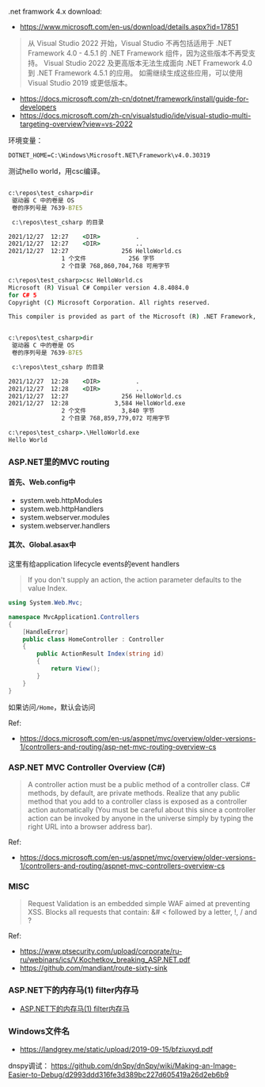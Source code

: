 
.net framwork 4.x download:
- https://www.microsoft.com/en-us/download/details.aspx?id=17851

> 从 Visual Studio 2022 开始，Visual Studio 不再包括适用于 .NET Framework 4.0 - 4.5.1 的 .NET Framework 组件，因为这些版本不再受支持。 Visual Studio 2022 及更高版本无法生成面向 .NET Framework 4.0 到 .NET Framework 4.5.1 的应用。 如需继续生成这些应用，可以使用 Visual Studio 2019 或更低版本。

- https://docs.microsoft.com/zh-cn/dotnet/framework/install/guide-for-developers
- https://docs.microsoft.com/zh-cn/visualstudio/ide/visual-studio-multi-targeting-overview?view=vs-2022

环境变量：
```
DOTNET_HOME=C:\Windows\Microsoft.NET\Framework\v4.0.30319
```
测试hello world，用csc编译。
```cmd

c:\repos\test_csharp>dir
 驱动器 C 中的卷是 OS
 卷的序列号是 7639-B7E5

 c:\repos\test_csharp 的目录

2021/12/27  12:27    <DIR>          .
2021/12/27  12:27    <DIR>          ..
2021/12/27  12:27               256 HelloWorld.cs
               1 个文件            256 字节
               2 个目录 768,860,704,768 可用字节

c:\repos\test_csharp>csc HelloWorld.cs
Microsoft (R) Visual C# Compiler version 4.8.4084.0
for C# 5
Copyright (C) Microsoft Corporation. All rights reserved.

This compiler is provided as part of the Microsoft (R) .NET Framework, but only supports language versions up to C# 5, which is no longer the latest version. For compilers that support newer versions of the C# programming language, see http://go.microsoft.com/fwlink/?LinkID=533240


c:\repos\test_csharp>dir
 驱动器 C 中的卷是 OS
 卷的序列号是 7639-B7E5

 c:\repos\test_csharp 的目录

2021/12/27  12:28    <DIR>          .
2021/12/27  12:28    <DIR>          ..
2021/12/27  12:27               256 HelloWorld.cs
2021/12/27  12:28             3,584 HelloWorld.exe
               2 个文件          3,840 字节
               2 个目录 768,859,779,072 可用字节

c:\repos\test_csharp>.\HelloWorld.exe
Hello World
```

### ASP.NET里的MVC routing

#### 首先、Web.config中

- system.web.httpModules
- system.web.httpHandlers
- system.webserver.modules
- system.webserver.handlers


#### 其次、Global.asax中
这里有给application lifecycle events的event handlers


> If you don't supply an action, the action parameter defaults to the value Index. 

```cs
using System.Web.Mvc;

namespace MvcApplication1.Controllers
{
    [HandleError]
    public class HomeController : Controller
    {
        public ActionResult Index(string id)
        {
            return View();
        }
    }
}
```
如果访问`/Home`，默认会访问


Ref:
- https://docs.microsoft.com/en-us/aspnet/mvc/overview/older-versions-1/controllers-and-routing/asp-net-mvc-routing-overview-cs


### ASP.NET MVC Controller Overview (C#)

> A controller action must be a public method of a controller class. C# methods, by default, are private methods. Realize that any public method that you add to a controller class is exposed as a controller action automatically (You must be careful about this since a controller action can be invoked by anyone in the universe simply by typing the right URL into a browser address bar).


Ref: 
- https://docs.microsoft.com/en-us/aspnet/mvc/overview/older-versions-1/controllers-and-routing/aspnet-mvc-controllers-overview-cs




### MISC
> Request Validation is an embedded simple WAF aimed at preventing XSS. Blocks
all requests that contain:
&#
< followed by a letter, !, / and ?


Ref:
- https://www.ptsecurity.com/upload/corporate/ru-ru/webinars/ics/V.Kochetkov_breaking_ASP.NET.pdf
- https://github.com/mandiant/route-sixty-sink

### ASP.NET下的内存马(1) filter内存马
- [ASP.NET下的内存马(1) filter内存马](https://tttang.com/archive/1408/)
### Windows文件名
- https://landgrey.me/static/upload/2019-09-15/bfziuxyd.pdf

dnspy调试：
https://github.com/dnSpy/dnSpy/wiki/Making-an-Image-Easier-to-Debug/d2993ddd316fe3d389bc227d605419a26d2eb6b9
